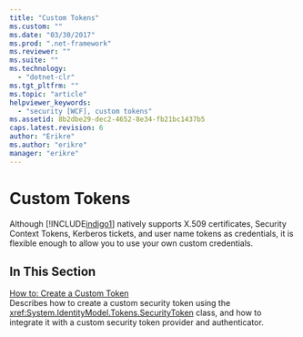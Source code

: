 ```yaml
---
title: "Custom Tokens"
ms.custom: ""
ms.date: "03/30/2017"
ms.prod: ".net-framework"
ms.reviewer: ""
ms.suite: ""
ms.technology: 
  - "dotnet-clr"
ms.tgt_pltfrm: ""
ms.topic: "article"
helpviewer_keywords: 
  - "security [WCF], custom tokens"
ms.assetid: 8b2dbe29-dec2-4652-8e34-fb21bc1437b5
caps.latest.revision: 6
author: "Erikre"
ms.author: "erikre"
manager: "erikre"
---
```

# Custom Tokens
Although [!INCLUDE[indigo1](../../../../includes/indigo1-md.md)] natively supports X.509 certificates, Security Context Tokens, Kerberos tickets, and user name tokens as credentials, it is flexible enough to allow you to use your own custom credentials.  
  
## In This Section  
 [How to: Create a Custom Token](../../../../docs/framework/wcf/extending/how-to-create-a-custom-token.md)  
 Describes how to create a custom security token using the <xref:System.IdentityModel.Tokens.SecurityToken> class, and how to integrate it with a custom security token provider and authenticator.
